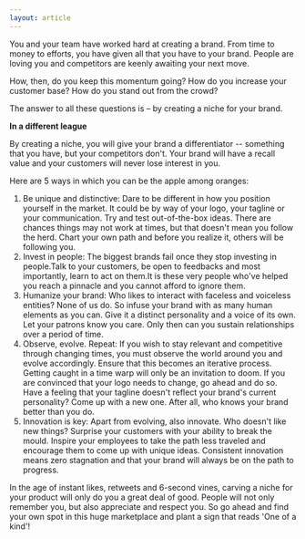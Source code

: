 ```yaml
---
layout: article
---
```


You and your team have worked hard at creating a brand. From time to money to efforts, you have given all that you have to your brand. People are loving you and competitors are keenly awaiting your next move.

How, then, do you keep this momentum going? How do you increase your customer base? How do you stand out from the crowd?

The answer to all these questions is – by creating a niche for your brand.

**In a different league**

By creating a niche, you will give your brand a differentiator -- something that you have, but your competitors don't. Your brand will have a recall value and your customers will never lose interest in you.

Here are 5 ways in which you can be the apple among oranges:

1. Be unique and distinctive: Dare to be different in how you position yourself in the market. It could be by way of your logo, your tagline or your communication. Try and test out-of-the-box ideas. There are chances things may not work at times, but that doesn't mean you follow the herd. Chart your own path and before you realize it, others will be following you.
2. Invest in people: The biggest brands fail once they stop investing in people.Talk to your customers, be open to feedbacks and most importantly, learn to act on them.It is these very people who've helped you reach a pinnacle and you cannot afford to ignore them.
3. Humanize your brand: Who likes to interact with faceless and voiceless entities? None of us do. So infuse your brand with as many human elements as you can. Give it a distinct personality and a voice of its own. Let your patrons know you care. Only then can you sustain relationships over a period of time.
4. Observe, evolve. Repeat: If you wish to stay relevant and competitive through changing times, you must observe the world around you and evolve accordingly. Ensure that this becomes an iterative process. Getting caught in a time warp will only be an invitation to doom. If you are convinced that your logo needs to change, go ahead and do so. Have a feeling that your tagline doesn't reflect your brand's current personality? Come up with a new one. After all, who knows your brand better than you do.
5. Innovation is key: Apart from evolving, also innovate. Who doesn't like new things? Surprise your customers with your ability to break the mould. Inspire your employees to take the path less traveled and encourage them to come up with unique ideas. Consistent innovation means zero stagnation and that your brand will always be on the path to progress.

In the age of instant likes, retweets and 6-second vines, carving a niche for your product will only do you a great deal of good. People will not only remember you, but also appreciate and respect you. So go ahead and find your own spot in this huge marketplace and plant a sign that reads 'One of a kind'!